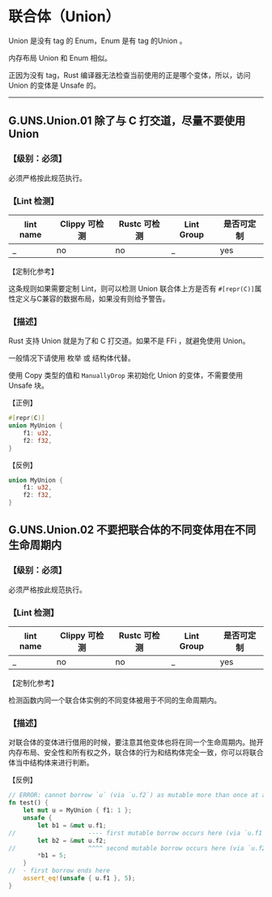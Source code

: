 # 联合体（Union）

Union 是没有 tag 的 Enum，Enum 是有 tag 的Union 。

内存布局 Union 和 Enum 相似。

正因为没有 tag，Rust 编译器无法检查当前使用的正是哪个变体，所以，访问 Union 的变体是 Unsafe 的。

---

## G.UNS.Union.01  除了与 C 打交道，尽量不要使用 Union

### 【级别：必须】

必须严格按此规范执行。

### 【Lint 检测】

| lint name | Clippy 可检测 | Rustc 可检测 | Lint Group | 是否可定制 |
| --------- | ------------- | ------------ | ---------- | ---------- |
| _         | no            | no           | _          | yes        |

【定制化参考】

这条规则如果需要定制 Lint，则可以检测 Union 联合体上方是否有 `#[repr(C)]`属性定义与C兼容的数据布局，如果没有则给予警告。

### 【描述】

Rust 支持 Union 就是为了和 C 打交道。如果不是 FFi ，就避免使用 Union。

一般情况下请使用 枚举 或 结构体代替。

使用 Copy 类型的值和 `ManuallyDrop` 来初始化 Union 的变体，不需要使用 Unsafe 块。

【正例】

```rust
#[repr(C)]
union MyUnion {
    f1: u32,
    f2: f32,
}
```

【反例】

```rust
union MyUnion {
    f1: u32,
    f2: f32,
}
```



## G.UNS.Union.02   不要把联合体的不同变体用在不同生命周期内

### 【级别：必须】

必须严格按此规范执行。

### 【Lint 检测】

| lint name | Clippy 可检测 | Rustc 可检测 | Lint Group | 是否可定制 |
| --------- | ------------- | ------------ | ---------- | ---------- |
| _         | no            | no           | _          | yes        |

【定制化参考】

检测函数内同一个联合体实例的不同变体被用于不同的生命周期内。

### 【描述】

 对联合体的变体进行借用的时候，要注意其他变体也将在同一个生命周期内。抛开内存布局、安全性和所有权之外，联合体的行为和结构体完全一致，你可以将联合体当中结构体来进行判断。

【反例】

```rust
// ERROR: cannot borrow `u` (via `u.f2`) as mutable more than once at a time
fn test() {
    let mut u = MyUnion { f1: 1 };
    unsafe {
        let b1 = &mut u.f1;
//                    ---- first mutable borrow occurs here (via `u.f1`)
        let b2 = &mut u.f2;
//                    ^^^^ second mutable borrow occurs here (via `u.f2`)
        *b1 = 5;
    }
//  - first borrow ends here
    assert_eq!(unsafe { u.f1 }, 5);
}
```

